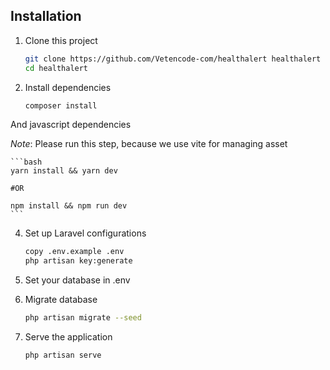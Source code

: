 ## Installation

1. Clone this project
    ```bash
    git clone https://github.com/Vetencode-com/healthalert healthalert
    cd healthalert
    ```
2. Install dependencies

    ```bash
    composer install
    ```

And javascript dependencies

*Note*: Please run this step, because we use vite for managing asset

    ```bash
    yarn install && yarn dev

    #OR

    npm install && npm run dev
    ```

4. Set up Laravel configurations

    ```bash
    copy .env.example .env
    php artisan key:generate
    ```

5. Set your database in .env

6. Migrate database

    ```bash
    php artisan migrate --seed
    ```

7. Serve the application

    ```bash
    php artisan serve
    ```

